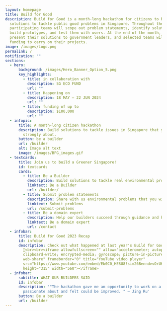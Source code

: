 ```yaml
---
layout: homepage
title: Build for Good
description: Build for Good is a month-long hackathon for citizens to build
  solutions to tackle public good problems in Singapore. Throughout the month,
  participating teams will scope out problem statements, identify solutions,
  build prototypes, and test them with users. At the end of the month, they will
  present their solutions to government leaders, and selected teams will receive
  funding to carry on their projects.
image: /images/Logo.png
permalink: /
notification: ""
sections:
  - hero:
      background: /images/Hero_Banner_Option_5.png
      key_highlights:
        - title: in collaboration with
          description: SG ECO FUND
          url: ""
        - title: Happening on
          description: 18 MAY — 22 JUN 2024
          url: ""
        - title: funding of up to
          description: $100,000
          url: ""
  - infopic:
      title: A month-long citizen hackathon
      description: Build solutions to tackle issues in Singapore that you feel
        strongly about.
      button: be a builder
      url: /builder
      alt: Image alt text
      image: /images/BFG_images.gif
  - textcards:
      title: Join us to build a Greener Singapore!
      id: textcards
      cards:
        - title: Be a Builder
          description: Build solutions to tackle real environmental problems.
          linktext: Be a Builder
          url: /builder/
        - title: Submit problem statements
          description: Share with us environmental problems that you wish could be tackled.
          linktext: Submit problems
          url: /submit-problems
        - title: Be a domain expert
          description: Help our builders succeed through guidance and knowledge sharing.
          linktext: Be a domain expert
          url: /contact
  - infobar:
      title: Build for Good 2023 Recap
      id: infobar
      description: Check out what happened at last year's Build for Good
        🎊<br><br><iframe allowfullscreen="" allow="accelerometer; autoplay;
        clipboard-write; encrypted-media; gyroscope; picture-in-picture;
        web-share" frameborder="0" title="YouTube video player"
        src="https://www.youtube.com/embed/Eb0C0_HE8U8?si=26BenndvvOrUHCan"
        height="315" width="560"></iframe>
  - infobar:
      subtitle: WHAT OUR BUILDERS SAID
      id: infobar
      description: '"The hackathon gave me an opportunity to work on a topic I feel
        passionate about and felt could be improved. " — Jing Ru'
      button: Be a builder
      url: /builder
---
```

